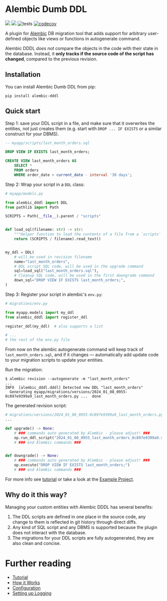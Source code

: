 # Alembic Dumb DDL

[![](https://img.shields.io/pypi/v/alembic-dddl.svg)](https://pypi.org/project/alembic-dddl/) [![](https://img.shields.io/github/v/tag/Vanderhoof/alembic-dddl.svg?label=GitHub)](https://github.com/Vanderhoof/alembic-dddl) ![tests](https://github.com/Vanderhoof/alembic-dddl/actions/workflows/tests.yml/badge.svg) [![codecov](https://codecov.io/gh/Vanderhoof/alembic-dddl/graph/badge.svg?token=BQJBA9PXPN)](https://codecov.io/gh/Vanderhoof/alembic-dddl)

A plugin for [Alembic](https://alembic.sqlalchemy.org/en/latest/) DB migration tool that adds support for arbitrary user-defined objects like views or functions in autogenerate command.

Alembic DDDL _does not_ compare the objects in the code with their state in the database. Instead, it **only tracks if the source code of the script has changed**, compared to the previous revision.

## Installation

You can install Alembic Dumb DDL from pip:

```shell
pip install alembic-dddl
```

## Quick start

Step 1: save your DDL script in a file, and make sure that it overwrites the entities, not just creates them (e.g. start with `DROP ... IF EXISTS` or a similar construct for your DBMS).

```sql
-- myapp/scripts/last_month_orders.sql

DROP VIEW IF EXISTS last_month_orders;

CREATE VIEW last_month_orders AS
    SELECT *
    FROM orders
    WHERE order_date > current_date - interval '30 days';
```

Step 2: Wrap your script in a `DDL` class:

```python
# myapp/models.py

from alembic_dddl import DDL
from pathlib import Path

SCRIPTS = Path(__file__).parent / "scripts"


def load_sql(filename: str) -> str:
    """Helper function to load the contents of a file from a `scripts` directory"""
    return (SCRIPTS / filename).read_text()


my_ddl = DDL(
    # will be used in revision filename
    name="last_month_orders",
    # DDL script SQL code, will be used in the upgrade command
    sql=load_sql("last_month_orders.sql"),
    # Cleanup SQL code, will be used in the first downgrade command
    down_sql="DROP VIEW IF EXISTS last_month_orders;",
)
```

Step 3: Register your script in alembic's `env.py`:

```python
# migrations/env.py

from myapp.models import my_ddl
from alembic_dddl import register_ddl

register_ddl(my_ddl)  # also supports a list

# ...
# the rest of the env.py file
```

From now on the alembic autogenerate command will keep track of `last_month_orders.sql`, and if it changes — automatically add update code to your migration scripts to update your entities.

Run the migration:

```shell
$ alembic revision --autogenerate -m "last_month_orders"
...
INFO  [alembic_dddl.dddl] Detected new DDL "last_month_orders"
  Generating myapp/migrations/versions/2024_01_08_0955-0c897e9399a9_last_month_orders.py ...  done
```

The generated revision script:

```python
# migrations/versions/2024_01_08_0955-0c897e9399a9_last_month_orders.py
...

def upgrade() -> None:
    # ### commands auto generated by Alembic - please adjust! ###
    op.run_ddl_script("2024_01_08_0955_last_month_orders_0c897e9399a9.sql")
    # ### end Alembic commands ###


def downgrade() -> None:
    # ### commands auto generated by Alembic - please adjust! ###
    op.execute("DROP VIEW IF EXISTS last_month_orders;")
    # ### end Alembic commands ###

```

For more info see [tutorial](docs/tutorial.md) or take a look at the [Example Project](https://github.com/Vanderhoof/alembic-dddl/tree/master/example/).

## Why do it this way?

Managing your custom entities with Alembic DDDL has several benefits:

1. The DDL scripts are defined in one place in the source code, any change to them is reflected in git history through direct diffs.
2. Any kind of SQL script and any DBMS is supported because the plugin does not interact with the database.
3. The migrations for your DDL scripts are fully autogenerated, they are also clean and concise.

# Further reading

* [Tutorial](docs/tutorial.md)
* [How it Works](docs/how_it_works.md)
* [Configuration](docs/configuration.md)
* [Setting up Logging](docs/logging.md)
